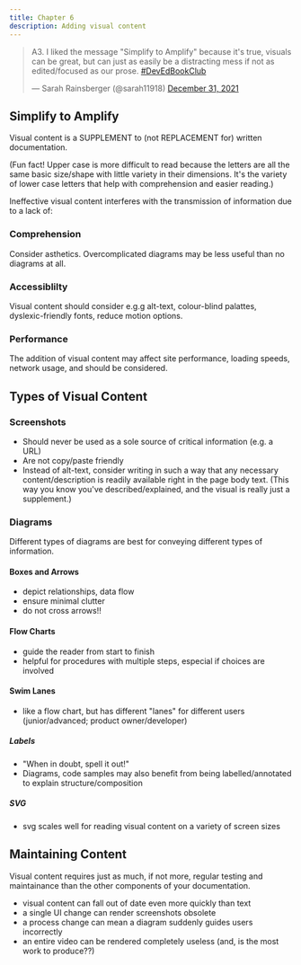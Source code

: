 ```yaml
---
title: Chapter 6
description: Adding visual content
---
```

<blockquote class="twitter-tweet" data-conversation="none" data-dnt="true"><p lang="en" dir="ltr">A3. I liked the message &quot;Simplify to Amplify&quot; because it&#39;s true, visuals can be great, but can just as easily be a distracting mess if not as edited/focused as our prose. <a href="https://twitter.com/hashtag/DevEdBookClub?src=hash&amp;ref_src=twsrc%5Etfw">#DevEdBookClub</a></p>&mdash; Sarah Rainsberger (@sarah11918) <a href="https://twitter.com/sarah11918/status/1476752775316967425?ref_src=twsrc%5Etfw">December 31, 2021</a></blockquote> <script async src="https://platform.twitter.com/widgets.js" charset="utf-8"></script>

## Simplify to Amplify

Visual content is a SUPPLEMENT to (not REPLACEMENT for) written documentation.

(Fun fact! Upper case is more difficult to read because the letters are all the same basic size/shape with little variety in their dimensions. It's the variety of lower case letters that help with comprehension and easier reading.)

Ineffective visual content interferes with the transmission of information due to a lack of:

### Comprehension

Consider asthetics. Overcomplicated diagrams may be less useful than no diagrams at all.

### Accessiblilty

Visual content should consider e.g.g alt-text, colour-blind palattes, dyslexic-friendly fonts, reduce motion options.

### Performance

The addition of visual content may affect site performance, loading speeds, network usage, and should be considered.

## Types of Visual Content

### Screenshots

- Should never be used as a sole source of critical information (e.g. a URL)
- Are not copy/paste friendly
- Instead of alt-text, consider writing in such a way that any necessary content/description is readily available right in the page body text. (This way you know you've described/explained, and the visual is really just a supplement.)

### Diagrams

Different types of diagrams are best for conveying different types of information.

#### Boxes and Arrows

- depict relationships, data flow
- ensure minimal clutter
- do not cross arrows!!

#### Flow Charts

- guide the reader from start to finish
- helpful for procedures with multiple steps, especial if choices are involved

#### Swim Lanes

- like a flow chart, but has different "lanes" for different users (junior/advanced; product owner/developer)


##### Labels

- "When in doubt, spell it out!"
- Diagrams, code samples may also benefit from being labelled/annotated to explain structure/composition

##### SVG

- svg scales well for reading visual content on a variety of screen sizes


## Maintaining Content

Visual content requires just as much, if not more, regular testing and maintainance than the other components of your documentation.

- visual content can fall out of date even more quickly than text
- a single UI change can render screenshots obsolete
- a process change can mean a diagram suddenly guides users incorrectly
- an entire video can be rendered completely useless (and, is the most work to produce??)